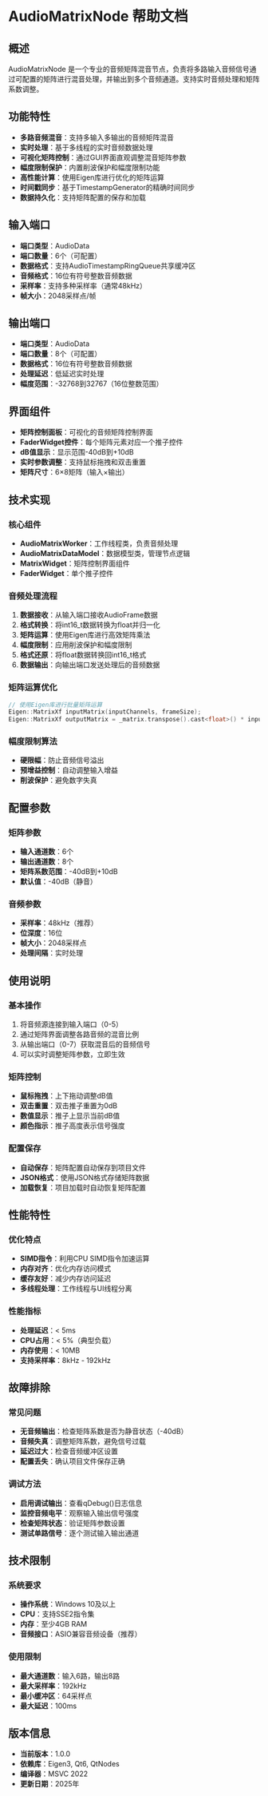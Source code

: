 # AudioMatrixNode 帮助文档

## 概述
AudioMatrixNode 是一个专业的音频矩阵混音节点，负责将多路输入音频信号通过可配置的矩阵进行混音处理，并输出到多个音频通道。支持实时音频处理和矩阵系数调整。

## 功能特性
- **多路音频混音**：支持多输入多输出的音频矩阵混音
- **实时处理**：基于多线程的实时音频数据处理
- **可视化矩阵控制**：通过GUI界面直观调整混音矩阵参数
- **幅度限制保护**：内置削波保护和幅度限制功能
- **高性能计算**：使用Eigen库进行优化的矩阵运算
- **时间戳同步**：基于TimestampGenerator的精确时间同步
- **数据持久化**：支持矩阵配置的保存和加载

## 输入端口
- **端口类型**：AudioData
- **端口数量**：6个（可配置）
- **数据格式**：支持AudioTimestampRingQueue共享缓冲区
- **音频格式**：16位有符号整数音频数据
- **采样率**：支持多种采样率（通常48kHz）
- **帧大小**：2048采样点/帧

## 输出端口
- **端口类型**：AudioData
- **端口数量**：8个（可配置）
- **数据格式**：16位有符号整数音频数据
- **处理延迟**：低延迟实时处理
- **幅度范围**：-32768到32767（16位整数范围）

## 界面组件
- **矩阵控制面板**：可视化的音频矩阵控制界面
- **FaderWidget控件**：每个矩阵元素对应一个推子控件
- **dB值显示**：显示范围-40dB到+10dB
- **实时参数调整**：支持鼠标拖拽和双击重置
- **矩阵尺寸**：6×8矩阵（输入×输出）

## 技术实现

### 核心组件
- **AudioMatrixWorker**：工作线程类，负责音频处理
- **AudioMatrixDataModel**：数据模型类，管理节点逻辑
- **MatrixWidget**：矩阵控制界面组件
- **FaderWidget**：单个推子控件

### 音频处理流程
1. **数据接收**：从输入端口接收AudioFrame数据
2. **格式转换**：将int16_t数据转换为float并归一化
3. **矩阵运算**：使用Eigen库进行高效矩阵乘法
4. **幅度限制**：应用削波保护和幅度限制
5. **格式还原**：将float数据转换回int16_t格式
6. **数据输出**：向输出端口发送处理后的音频数据

### 矩阵运算优化
```cpp
// 使用Eigen库进行批量矩阵运算
Eigen::MatrixXf inputMatrix(inputChannels, frameSize);
Eigen::MatrixXf outputMatrix = _matrix.transpose().cast<float>() * inputMatrix;
```

### 幅度限制算法
- **硬限幅**：防止音频信号溢出
- **预增益控制**：自动调整输入增益
- **削波保护**：避免数字失真

## 配置参数

### 矩阵参数
- **输入通道数**：6个
- **输出通道数**：8个
- **矩阵系数范围**：-40dB到+10dB
- **默认值**：-40dB（静音）

### 音频参数
- **采样率**：48kHz（推荐）
- **位深度**：16位
- **帧大小**：2048采样点
- **处理间隔**：实时处理

## 使用说明

### 基本操作
1. 将音频源连接到输入端口（0-5）
2. 通过矩阵界面调整各路音频的混音比例
3. 从输出端口（0-7）获取混音后的音频信号
4. 可以实时调整矩阵参数，立即生效

### 矩阵控制
- **鼠标拖拽**：上下拖动调整dB值
- **双击重置**：双击推子重置为0dB
- **数值显示**：推子上显示当前dB值
- **颜色指示**：推子高度表示信号强度

### 配置保存
- **自动保存**：矩阵配置自动保存到项目文件
- **JSON格式**：使用JSON格式存储矩阵数据
- **加载恢复**：项目加载时自动恢复矩阵配置

## 性能特性

### 优化特点
- **SIMD指令**：利用CPU SIMD指令加速运算
- **内存对齐**：优化内存访问模式
- **缓存友好**：减少内存访问延迟
- **多线程处理**：工作线程与UI线程分离

### 性能指标
- **处理延迟**：< 5ms
- **CPU占用**：< 5%（典型负载）
- **内存使用**：< 10MB
- **支持采样率**：8kHz - 192kHz

## 故障排除

### 常见问题
- **无音频输出**：检查矩阵系数是否为静音状态（-40dB）
- **音频失真**：调整矩阵系数，避免信号过载
- **延迟过大**：检查音频缓冲区设置
- **配置丢失**：确认项目文件保存正确

### 调试方法
- **启用调试输出**：查看qDebug()日志信息
- **监控音频电平**：观察输入输出信号强度
- **检查矩阵状态**：验证矩阵参数设置
- **测试单路信号**：逐个测试输入输出通道

## 技术限制

### 系统要求
- **操作系统**：Windows 10及以上
- **CPU**：支持SSE2指令集
- **内存**：至少4GB RAM
- **音频接口**：ASIO兼容音频设备（推荐）

### 使用限制
- **最大通道数**：输入6路，输出8路
- **最大采样率**：192kHz
- **最小缓冲区**：64采样点
- **最大延迟**：100ms

## 版本信息
- **当前版本**：1.0.0
- **依赖库**：Eigen3, Qt6, QtNodes
- **编译器**：MSVC 2022
- **更新日期**：2025年